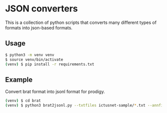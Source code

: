 # JSON converters

This is a collection of python scripts that converts many different types of formats into json-based formats.

## Usage

``` bash
$ python3 -m venv venv
$ source venv/bin/activate
(venv) $ pip install -r requirements.txt
```

## Example

Convert brat format into jsonl format for prodigy.
``` bash
(venv) $ cd brat
(venv) $ python3 brat2jsonl.py --txtfiles ictusnet-sample/*.txt --annfiles ictusnet-sample/*.ann --outfile ictusnet-sample.jsonl
```
